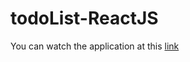 # todoList-ReactJS
You can watch the application at this [link](https://artem-bohush.github.io/todoList-ReactJS/)
